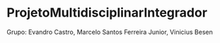 # ProjetoMultidisciplinarIntegrador
Grupo: Evandro Castro, Marcelo Santos Ferreira Junior, Vinicius Besen
